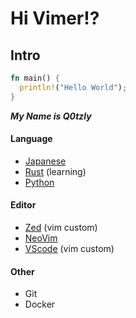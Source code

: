 # Hi Vimer!?

<h2>Intro</h2>


```rust
fn main() {
  println!("Hello World");
}
```


***My Name is Q0tzly***

<h4>Language</h4>

  - [Japanese](https://tsunagarujp.bunka.go.jp/?lang_id=EN)
  - [Rust](https://www.rust-lang.org/) (learning)
  - [Python](https://www.python.jp/)

<h4>Editor</h4>

  - [Zed](https://zed.dev/) (vim custom)
  - [NeoVim](https://neovim.io/)
  - [VScode](https://vscode.dev/) (vim custom)

<h4>Other</h4>

  - Git
  - Docker
